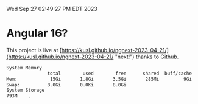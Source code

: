 Wed Sep 27 02:49:27 PM EDT 2023

# Angular 16?


This project is live at [https://kusl.github.io/ngnext-2023-04-21/](https://kusl.github.io/ngnext-2023-04-21/ "next!") thanks to Github.

```bash
System Memory
               total        used        free      shared  buff/cache   available
Mem:            15Gi       1.8Gi       3.5Gi       285Mi         9Gi        12Gi
Swap:          8.0Gi       0.0Ki       8.0Gi
System Storage
793M	.
```
```bash
